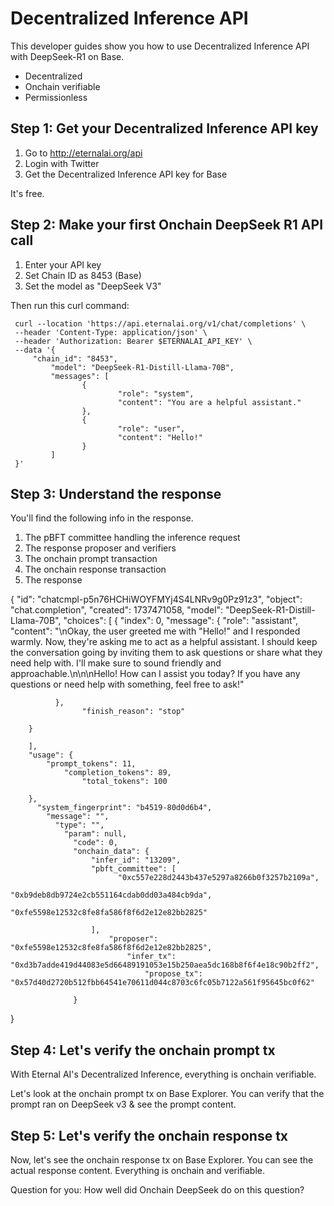 # Decentralized Inference API

This developer guides show you how to use Decentralized Inference API with DeepSeek-R1 on Base.

* Decentralized
* Onchain verifiable
* Permissionless

## Step 1: Get your Decentralized Inference API key

1. Go to http://eternalai.org/api
2. Login with Twitter
3. Get the Decentralized Inference API key for Base
 
It's free.

## Step 2: Make your first Onchain DeepSeek R1 API call

1. Enter your API key
2. Set Chain ID as 8453 (Base)
3. Set the model as "DeepSeek V3"

Then run this curl command:

```
 curl --location 'https://api.eternalai.org/v1/chat/completions' \
 --header 'Content-Type: application/json' \
 --header 'Authorization: Bearer $ETERNALAI_API_KEY' \
 --data '{
     "chain_id": "8453",
         "model": "DeepSeek-R1-Distill-Llama-70B",
         "messages": [
                {
                        "role": "system",
                        "content": "You are a helpful assistant."
                },
                {
                        "role": "user",
                        "content": "Hello!"
                }
         ]
 }'
```

## Step 3: Understand the response

You'll find the following info in the response.

1. The pBFT committee handling the inference request
2. The response proposer and verifiers
3. The onchain prompt transaction
4. The onchain response transaction
5. The response


{
  "id": "chatcmpl-p5n76HCHiWOYFMYj4S4LNRv9g0Pz91z3",
    "object": "chat.completion",
      "created": 1737471058,
        "model": "DeepSeek-R1-Distill-Llama-70B",
        "choices": [
        {
              "index": 0,
              "message": {
                      "role": "assistant",
                              "content": "<think>\nOkay, the user greeted me with \"Hello!\" and I responded warmly. Now, they're asking me to act as a helpful assistant. I should keep the conversation going by inviting them to ask questions or share what they need help with. I'll make sure to sound friendly and approachable.\n</think>\n\nHello! How can I assist you today? If you have any questions or need help with something, feel free to ask!"
                                    
              },
                    "finish_reason": "stop"
                        
        }
          
        ],
        "usage": {
            "prompt_tokens": 11,
                "completion_tokens": 89,
                    "total_tokens": 100
                      
        },
          "system_fingerprint": "b4519-80d0d6b4",
            "message": "",
              "type": "",
                "param": null,
                  "code": 0,
                  "onchain_data": {
                      "infer_id": "13209",
                      "pbft_committee": [
                            "0xc557e228d2443b437e5297a8266b0f3257b2109a",
                                  "0xb9deb8db9724e2cb551164cdab0dd03a484cb9da",
                                        "0xfe5598e12532c8fe8fa586f8f6d2e12e82bb2825"
                                            
                      ],
                          "proposer": "0xfe5598e12532c8fe8fa586f8f6d2e12e82bb2825",
                              "infer_tx": "0xd3b7adde419d44083e5d66489191053e15b250aea5dc168b8f6f4e18c90b2ff2",
                                  "propose_tx": "0x57d40d2720b512fbb64541e70611d044c8703c6fc05b7122a561f95645bc0f62"
                                    
                  }
                  
}

## Step 4: Let's verify the onchain prompt tx

With Eternal AI's Decentralized Inference, everything is onchain verifiable.

Let's look at the onchain prompt tx on Base Explorer. You can verify that the prompt ran on DeepSeek v3 & see the prompt content.

## Step 5: Let's verify the onchain response tx

 Now, let's see the onchain response tx on Base Explorer. You can see the actual response content. Everything is onchain and verifiable.

  Question for you: How well did Onchain DeepSeek do on this question?


